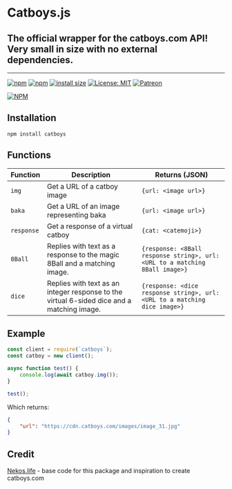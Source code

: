 # Catboys.js

## The official wrapper for the catboys.com API! Very small in size with no external dependencies.

---

[![npm](https://img.shields.io/npm/v/catboys.svg)](https://www.npmjs.com/package/catboys)
[![npm](https://img.shields.io/npm/dt/catboys.svg?maxAge=3600)](https://www.npmjs.com/package/catboys)
[![install size](https://packagephobia.now.sh/badge?p=catboys)](https://packagephobia.now.sh/result?p=catboys)
[![License: MIT](https://img.shields.io/badge/License-MIT-yellow.svg)](https://opensource.org/licenses/MIT)
[![Patreon](https://img.shields.io/badge/Donate-Patreon-orange.svg)](https://www.patreon.com/CatboyLounge)

[![NPM](https://nodei.co/npm/catboys.png?downloads=true&downloadRank=true&stars=true)](https://nodei.co/npm/catboys/)

## Installation

```
npm install catboys
```

## Functions

| Function   | Description                                                                                | Returns (JSON)                                                              |
| ---------- | ------------------------------------------------------------------------------------------ | --------------------------------------------------------------------------- |
| `img`      | Get a URL of a catboy image                                                                | `{url: <image url>}`                                                        |
| `baka`     | Get a URL of an image representing baka                                                    | `{url: <image url>}`                                                        |
| `response` | Get a response of a virtual catboy                                                         | `{cat: <catemoji>}`                                                         |
| `8Ball`    | Replies with text as a response to the magic 8Ball and a matching image.                   | `{response: <8Ball response string>, url: <URL to a matching 8Ball image>}` |
| `dice`     | Replies with text as an integer response to the virtual 6-sided dice and a matching image. | `{response: <dice response string>, url: <URL to a matching dice image>}`   |

## Example

```js
const client = require(`catboys`);
const catboy = new client();

async function test() {
    console.log(await catboy.img());
}

test();
```

Which returns:

```json
{
    "url": "https://cdn.catboys.com/images/image_31.jpg"
}
```

## Credit

[Nekos.life](https://nekos.life) - base code for this package and inspiration to create catboys.com
